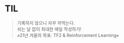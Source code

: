 # TIL
> 기록하지 않으니 자꾸 까먹는다.<br/>
> 쉬는 날 없이 최대한 매일 작성하기!<br/>
> ✊21년 겨울의 목표: TF2 & Reinforcement Learning✊<br/>
